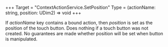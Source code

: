 +++
Target = "ContextActionService.SetPosition"
Type = (actionName: string, position: UDim2) => void
+++

If _actionName_ key contains a bound action, then _position_ is set as the position of the touch button. Does nothing if a touch button was not created. No guarantees are made whether position will be set when button is manipulated.
